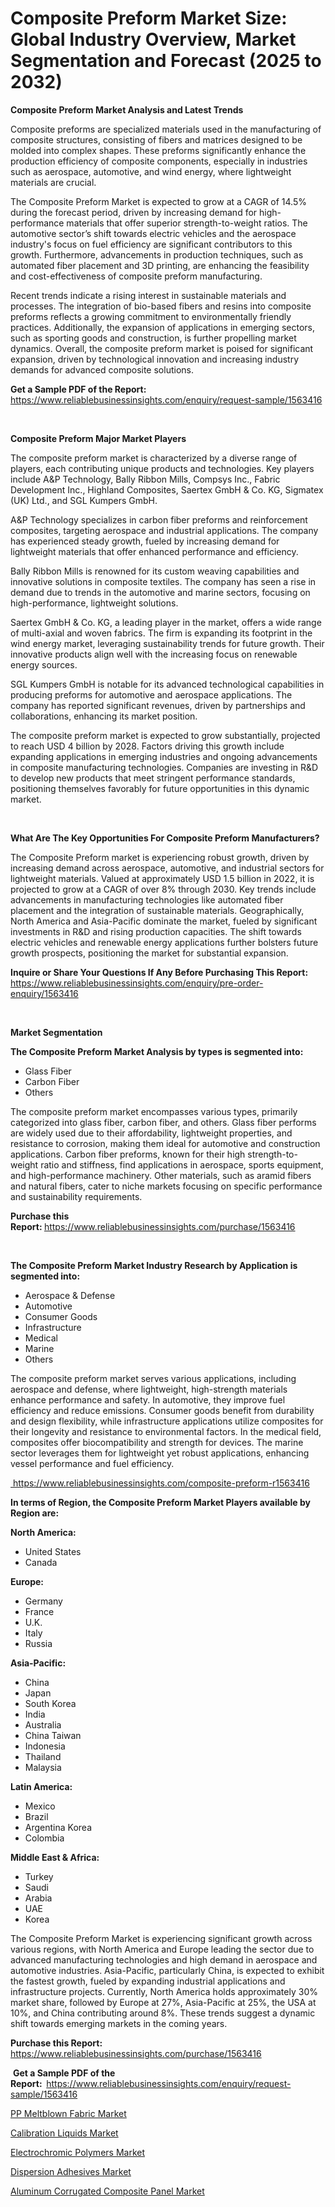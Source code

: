 <p><h1>Composite Preform Market Size: Global Industry Overview, Market Segmentation and Forecast (2025 to 2032)</h1></p><p><strong>Composite Preform Market Analysis and Latest Trends</strong></p>
<p><p>Composite preforms are specialized materials used in the manufacturing of composite structures, consisting of fibers and matrices designed to be molded into complex shapes. These preforms significantly enhance the production efficiency of composite components, especially in industries such as aerospace, automotive, and wind energy, where lightweight materials are crucial.</p><p>The Composite Preform Market is expected to grow at a CAGR of 14.5% during the forecast period, driven by increasing demand for high-performance materials that offer superior strength-to-weight ratios. The automotive sector’s shift towards electric vehicles and the aerospace industry's focus on fuel efficiency are significant contributors to this growth. Furthermore, advancements in production techniques, such as automated fiber placement and 3D printing, are enhancing the feasibility and cost-effectiveness of composite preform manufacturing.</p><p>Recent trends indicate a rising interest in sustainable materials and processes. The integration of bio-based fibers and resins into composite preforms reflects a growing commitment to environmentally friendly practices. Additionally, the expansion of applications in emerging sectors, such as sporting goods and construction, is further propelling market dynamics. Overall, the composite preform market is poised for significant expansion, driven by technological innovation and increasing industry demands for advanced composite solutions.</p></p>
<p><strong>Get a Sample PDF of the Report:&nbsp;</strong> <a href="https://www.reliablebusinessinsights.com/enquiry/request-sample/1563416?utm_campaign=2146&utm_medium=2&utm_source=Github&utm_content=ia&utm_term=30012025&utm_id=composite-preform">https://www.reliablebusinessinsights.com/enquiry/request-sample/1563416</a></p>
<p>&nbsp;</p>
<p><strong>Composite Preform Major Market Players</strong></p>
<p><p>The composite preform market is characterized by a diverse range of players, each contributing unique products and technologies. Key players include A&P Technology, Bally Ribbon Mills, Compsys Inc., Fabric Development Inc., Highland Composites, Saertex GmbH & Co. KG, Sigmatex (UK) Ltd., and SGL Kumpers GmbH.</p><p>A&P Technology specializes in carbon fiber preforms and reinforcement composites, targeting aerospace and industrial applications. The company has experienced steady growth, fueled by increasing demand for lightweight materials that offer enhanced performance and efficiency.</p><p>Bally Ribbon Mills is renowned for its custom weaving capabilities and innovative solutions in composite textiles. The company has seen a rise in demand due to trends in the automotive and marine sectors, focusing on high-performance, lightweight solutions.</p><p>Saertex GmbH & Co. KG, a leading player in the market, offers a wide range of multi-axial and woven fabrics. The firm is expanding its footprint in the wind energy market, leveraging sustainability trends for future growth. Their innovative products align well with the increasing focus on renewable energy sources.</p><p>SGL Kumpers GmbH is notable for its advanced technological capabilities in producing preforms for automotive and aerospace applications. The company has reported significant revenues, driven by partnerships and collaborations, enhancing its market position.</p><p>The composite preform market is expected to grow substantially, projected to reach USD 4 billion by 2028. Factors driving this growth include expanding applications in emerging industries and ongoing advancements in composite manufacturing technologies. Companies are investing in R&D to develop new products that meet stringent performance standards, positioning themselves favorably for future opportunities in this dynamic market.</p></p>
<p>&nbsp;</p>
<p><strong>What Are The Key Opportunities For Composite Preform Manufacturers?</strong></p>
<p><p>The Composite Preform market is experiencing robust growth, driven by increasing demand across aerospace, automotive, and industrial sectors for lightweight materials. Valued at approximately USD 1.5 billion in 2022, it is projected to grow at a CAGR of over 8% through 2030. Key trends include advancements in manufacturing technologies like automated fiber placement and the integration of sustainable materials. Geographically, North America and Asia-Pacific dominate the market, fueled by significant investments in R&D and rising production capacities. The shift towards electric vehicles and renewable energy applications further bolsters future growth prospects, positioning the market for substantial expansion.</p></p>
<p><strong>Inquire or Share Your Questions If Any Before Purchasing This Report:</strong> <a href="https://www.reliablebusinessinsights.com/enquiry/pre-order-enquiry/1563416?utm_campaign=2146&utm_medium=2&utm_source=Github&utm_content=ia&utm_term=30012025&utm_id=composite-preform">https://www.reliablebusinessinsights.com/enquiry/pre-order-enquiry/1563416</a></p>
<p>&nbsp;</p>
<p><strong>Market Segmentation</strong></p>
<p><strong>The Composite Preform Market Analysis by types is segmented into:</strong></p>
<p><ul><li>Glass Fiber</li><li>Carbon Fiber</li><li>Others</li></ul></p>
<p><p>The composite preform market encompasses various types, primarily categorized into glass fiber, carbon fiber, and others. Glass fiber performs are widely used due to their affordability, lightweight properties, and resistance to corrosion, making them ideal for automotive and construction applications. Carbon fiber preforms, known for their high strength-to-weight ratio and stiffness, find applications in aerospace, sports equipment, and high-performance machinery. Other materials, such as aramid fibers and natural fibers, cater to niche markets focusing on specific performance and sustainability requirements.</p></p>
<p><strong>Purchase this Report:&nbsp;</strong><a href="https://www.reliablebusinessinsights.com/purchase/1563416?utm_campaign=2146&utm_medium=2&utm_source=Github&utm_content=ia&utm_term=30012025&utm_id=composite-preform">https://www.reliablebusinessinsights.com/purchase/1563416</a></p>
<p>&nbsp;</p>
<p><strong>The Composite Preform Market Industry Research by Application is segmented into:</strong></p>
<p><ul><li>Aerospace & Defense</li><li>Automotive</li><li>Consumer Goods</li><li>Infrastructure</li><li>Medical</li><li>Marine</li><li>Others</li></ul></p>
<p><p>The composite preform market serves various applications, including aerospace and defense, where lightweight, high-strength materials enhance performance and safety. In automotive, they improve fuel efficiency and reduce emissions. Consumer goods benefit from durability and design flexibility, while infrastructure applications utilize composites for their longevity and resistance to environmental factors. In the medical field, composites offer biocompatibility and strength for devices. The marine sector leverages them for lightweight yet robust applications, enhancing vessel performance and fuel efficiency.</p></p>
<p><a href="https://www.reliablebusinessinsights.com/composite-preform-r1563416?utm_campaign=2146&utm_medium=2&utm_source=Github&utm_content=ia&utm_term=30012025&utm_id=composite-preform">&nbsp;https://www.reliablebusinessinsights.com/composite-preform-r1563416</a></p>
<p><strong>In terms of Region, the Composite Preform Market Players available by Region are:</strong></p>
<p>
    <p> <strong> North America: </strong>
        <ul>
            <li>United States</li>
            <li>Canada</li>
        </ul>
        </p> 
    <p> <strong> Europe: </strong>
        <ul>
            <li>Germany</li>
            <li>France</li>
            <li>U.K.</li>
            <li>Italy</li>
            <li>Russia</li>
        </ul>
        </p> 
    <p> <strong> Asia-Pacific: </strong>
        <ul>
            <li>China</li>
            <li>Japan</li>
            <li>South Korea</li>
            <li>India</li>
            <li>Australia</li>
            <li>China Taiwan</li>
            <li>Indonesia</li>
            <li>Thailand</li>
            <li>Malaysia</li>
        </ul>
        </p> 
    <p> <strong> Latin America: </strong>
        <ul>
            <li>Mexico</li>
            <li>Brazil</li>
            <li>Argentina Korea</li>
            <li>Colombia</li>
        </ul>
        </p> 
    <p> <strong> Middle East & Africa: </strong>
        <ul>
            <li>Turkey</li>
            <li>Saudi</li>
            <li>Arabia</li>
            <li>UAE</li>
            <li>Korea</li>
        </ul>
    </p>
    </p>
<p><p>The Composite Preform Market is experiencing significant growth across various regions, with North America and Europe leading the sector due to advanced manufacturing technologies and high demand in aerospace and automotive industries. Asia-Pacific, particularly China, is expected to exhibit the fastest growth, fueled by expanding industrial applications and infrastructure projects. Currently, North America holds approximately 30% market share, followed by Europe at 27%, Asia-Pacific at 25%, the USA at 10%, and China contributing around 8%. These trends suggest a dynamic shift towards emerging markets in the coming years.</p></p>
<p><strong>Purchase this Report: </strong><a href="https://www.reliablebusinessinsights.com/purchase/1563416?utm_campaign=2146&utm_medium=2&utm_source=Github&utm_content=ia&utm_term=30012025&utm_id=composite-preform">https://www.reliablebusinessinsights.com/purchase/1563416</a></p>
<p>&nbsp;<strong>Get a Sample PDF of the Report:&nbsp;&nbsp;</strong><a href="https://www.reliablebusinessinsights.com/enquiry/request-sample/1563416?utm_campaign=2146&utm_medium=2&utm_source=Github&utm_content=ia&utm_term=30012025&utm_id=composite-preform">https://www.reliablebusinessinsights.com/enquiry/request-sample/1563416</a></p>
<p><strong></strong></p>
<p><p><a href="https://github.com/abedlagagica4/Market-Research-Report-List-1/blob/main/pp-meltblown-fabric-market.md?utm_campaign=2146&utm_medium=2&utm_source=Github&utm_content=ia&utm_term=30012025&utm_id=composite-preform">PP Meltblown Fabric Market</a></p><p><a href="https://github.com/soufframalvina2001/Market-Research-Report-List-1/blob/main/calibration-liquids-market.md?utm_campaign=2146&utm_medium=2&utm_source=Github&utm_content=ia&utm_term=30012025&utm_id=composite-preform">Calibration Liquids Market</a></p><p><a href="https://github.com/bholdsfofie/Market-Research-Report-List-1/blob/main/electrochromic-polymers-market.md?utm_campaign=2146&utm_medium=2&utm_source=Github&utm_content=ia&utm_term=30012025&utm_id=composite-preform">Electrochromic Polymers Market</a></p><p><a href="https://github.com/rashkaeduzor/Market-Research-Report-List-1/blob/main/dispersion-adhesives-market.md?utm_campaign=2146&utm_medium=2&utm_source=Github&utm_content=ia&utm_term=30012025&utm_id=composite-preform">Dispersion Adhesives Market</a></p><p><a href="https://github.com/birbamanan03/Market-Research-Report-List-1/blob/main/aluminum-corrugated-composite-panel-market.md?utm_campaign=2146&utm_medium=2&utm_source=Github&utm_content=ia&utm_term=30012025&utm_id=composite-preform">Aluminum Corrugated Composite Panel Market</a></p></p>